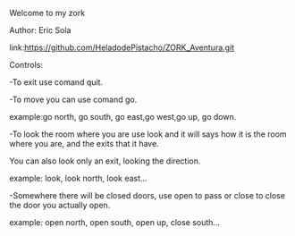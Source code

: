 Welcome to my zork

Author: Eric Sola


link:https://github.com/HeladodePistacho/ZORK_Aventura.git

Controls:



-To exit use comand quit. 



-To move you can use comand go.


example:go north, go south, go east,go west,go up,
 	go down.



-To look the room where you are use look and it will 
 says how it is the room where you are, and the
 exits
 that it have.
 
 You can also look only an exit, looking the direction.



example: look, look north, look east...



-Somewhere there will be closed doors, use open to pass
 or
 close to close the door you actually open.



example: open north, open south, open up, close south...